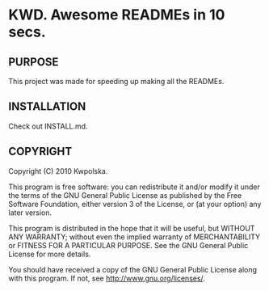 KWD.  Awesome READMEs in 10 secs.
==============

PURPOSE
-------
This project was made for speeding up making all the READMEs.

INSTALLATION
------------
Check out INSTALL.md.

COPYRIGHT
---------
Copyright (C) 2010 Kwpolska.

This program is free software: you can redistribute it and/or modify
it under the terms of the GNU General Public License as published by
the Free Software Foundation, either version 3 of the License, or
(at your option) any later version.

This program is distributed in the hope that it will be useful,
but WITHOUT ANY WARRANTY; without even the implied warranty of
MERCHANTABILITY or FITNESS FOR A PARTICULAR PURPOSE.  See the
GNU General Public License for more details.

You should have received a copy of the GNU General Public License
along with this program.  If not, see <http://www.gnu.org/licenses/>.
